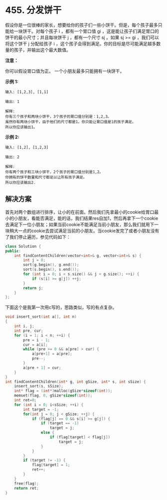 # 455. 分发饼干

假设你是一位很棒的家长，想要给你的孩子们一些小饼干。但是，每个孩子最多只能给一块饼干。对每个孩子 i ，都有一个胃口值 gi ，这是能让孩子们满足胃口的饼干的最小尺寸；并且每块饼干 j ，都有一个尺寸 sj 。如果 sj >= gi ，我们可以将这个饼干 j 分配给孩子 i ，这个孩子会得到满足。你的目标是尽可能满足越多数量的孩子，并输出这个最大数值。

**注意：**

你可以假设胃口值为正。
一个小朋友最多只能拥有一块饼干。

**示例 1:**

```
输入: [1,2,3], [1,1]

输出: 1

解释: 
你有三个孩子和两块小饼干，3个孩子的胃口值分别是：1,2,3。
虽然你有两块小饼干，由于他们的尺寸都是1，你只能让胃口值是1的孩子满足。
所以你应该输出1。

```

**示例 2:**

```
输入: [1,2], [1,2,3]

输出: 2

解释: 
你有两个孩子和三块小饼干，2个孩子的胃口值分别是1,2。
你拥有的饼干数量和尺寸都足以让所有孩子满足。
所以你应该输出2.
```

## 解决方案

首先对两个数组进行排序，让小的在前面。然后我们先拿最小的cookie给胃口最小的小朋友，看能否满足，能的话，我们结果res自加1，然后再拿下一个cookie去满足下一位小朋友；如果当前cookie不能满足当前小朋友，那么我们就用下一块稍大一点的cookie去尝试满足当前的小朋友。当cookie发完了或者小朋友没有了我们停止遍历，参见代码如下：

```c++
class Solution {
public:
    int findContentChildren(vector<int>& g, vector<int>& s) {
        int j = 0;
        sort(g.begin(), g.end());
        sort(s.begin(), s.end());
        for (int i = 0; i < s.size() && j < g.size(); ++i) {
            if (s[i] >= g[j]) ++j;
        }
        return j;
    }
};
```

下面这个是我第一次用c写的，思路类似，写的有点复杂。

```c
void insert_sort(int a[], int n)
{
    int i, j;
    int pre, cur;
    for (i = 1; i < n; ++i) {
        pre = i - 1;
        cur = a[i];
        while (pre >= 0 && a[pre] > cur) {
            a[pre+1] = a[pre];
            pre--;
        }
        a[pre + 1] = cur;
    }
}
int findContentChildren(int* g, int gSize, int* s, int sSize) {
    insert_sort(s, sSize);
    int* flag = (int*)malloc(gSize*sizeof(int));
    memset(flag, 0, gSize*sizeof(int));
    int ret=0;
    for (int i = 0; i<sSize; ++i) {
        int target = -1;
        for(int j = 0; j < gSize; ++j) {
            if (flag[j] == 0 && s[i] >= g[j]) {
                if (target == -1)
                    target = j;
                else {
                    if (flag[target] < flag[j])
                        target = j;
                }
            }
        }
        if (target != -1) {
            flag[target] = 1;
            ret++;
        }
    }
    free(flag);
    return ret;
}
```

